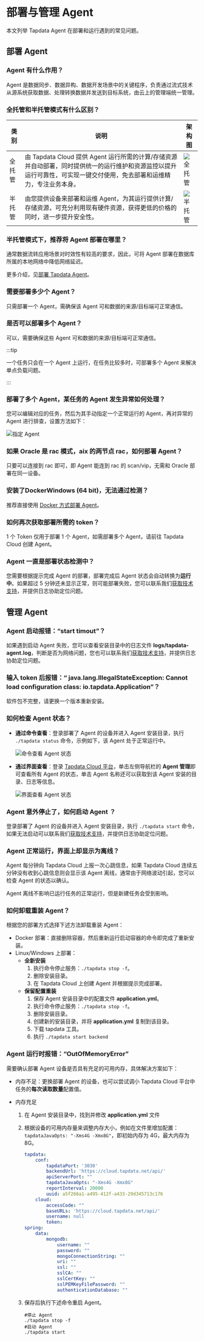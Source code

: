 # 部署与管理 Agent

本文列举 Tapdata Agent 在部署和运行遇到的常见问题。

## 部署 Agent

### Agent 有什么作用？

Agent 是数据同步、数据异构、数据开发场景中的关键程序，负责通过流式技术从源系统获取数据、处理转换数据并发送到目标系统，由云上的管理端统一管理。



### <span id="semi-and-full-agent">全托管和半托管模式有什么区别？</span>

| 类别   | 说明                                                         | 架构图                                     |
| ------ | ------------------------------------------------------------ | ------------------------------------------ |
| 全托管 | 由 Tapdata Cloud 提供 Agent 运行所需的计算/存储资源并自动部署，同时提供统一的运行维护和资源监控以提升运行可靠性，可实现一键交付使用，免去部署和运维精力，专注业务本身。 | ![全托管](../images/fully_managed.png)     |
| 半托管 | 由您提供设备来部署和运维 Agent，为其运行提供计算/存储资源，可充分利用现有硬件资源，获得更低的价格的同时，进一步提升安全性。 | ![半托管](../images/self_host_managed.png) |




### 半托管模式下，推荐将 Agent 部署在哪里？

通常数据流转应用场景对时效性有较高的要求，因此，可将 Agent 部署在数据库所属的本地网络中降低网络延迟。

更多介绍，见[部署 Tapdata Agent](../quick-start/install-agent)。

### 需要部署多少个 Agent？

只需部署一个 Agent，需确保该 Agent 可和数据的来源/目标端可正常通信。

### 是否可以部署多个 Agent？

可以，需要确保这些 Agent 可和数据的来源/目标端可正常通信。

:::tip

一个任务只会在一个 Agent 上运行，在任务比较多时，可部署多个 Agent 来解决单点负载问题。

:::

### 部署了多个 Agent，某任务的 Agent 发生异常如何处理？

您可以编辑对应的任务，然后为其手动指定一个正常运行的 Agent，再对异常的 Agent 进行排查，设置方法如下：

![指定 Agent](../images/specify_agent_cn.png)

### 如果 Oracle 是 rac 模式，aix 的两节点 rac，如何部署 Agent？

只要可以连接到 rac 即可，即 Agent 能连到 rac 的 scan/vip，无需和 Oracle 部署在同一设备。 

### 安装了DockerWindows (64 bit)，无法通过检测？

推荐直接使用 [Docker 方式部署 Agent](../quick-start/install-agent/agent-on-docker.md)。

### 如何再次获取部署所需的 token？

1 个 Token 仅用于部署 1 个 Agent，如需部署多个 Agent，请前往 Tapdata Cloud 创建 Agent。

### Agent 一直是部署状态检测中？

您需要根据提示完成 Agent 的部署，部署完成后 Agent 状态会自动转换为**运行中**。如果超过 5 分钟还未显示正常，则可能部署失败，您可以联系我们[获取技术支持](support.md)，并提供日志协助定位问题。



## 管理 Agent

### Agent 启动报错：“start timout”？

如果遇到启动 Agent 失败，您可以查看安装目录中的日志文件 **logs/tapdata-agent.log**，判断是否为网络问题，您也可以联系我们[获取技术支持](support.md)，并提供日志协助定位问题。

### 输入 token 后报错：“ java.lang.IllegalStateException: Cannot load configuration class: io.tapdata.Application”？

软件包不完整，请更换一个版本重新安装。

### 如何检查 Agent 状态？

* **通过命令查看**：登录部署了 Agent 的设备并进入 Agent 安装目录，执行 `./tapdata status` 命令，示例如下，该 Agent 处于正常运行中。

  ![命令查看 Agent 状态](../images/agent_status_cli.png)

* **通过界面查看**：登录 [Tapdata Cloud 平台](https://cloud.tapdata.net/console/v3/)，单击左侧导航栏的 **Agent 管理**即可查看所有 Agent 的状态，单击 Agent 名称还可以获取到该 Agent 安装的目录、日志等信息。

  ![界面查看 Agent 状态](../images/agent_status_ui_cn.png)

### Agent 意外停止了，如何启动 Agent ？

登录部署了 Agent 的设备并进入 Agent 安装目录，执行 `./tapdata start` 命令，如果无法启动可以联系我们[获取技术支持](support.md)，并提供日志协助定位问题。

### Agent 正常运行，界面上却显示为离线？

Agent 每分钟向 Tapdata Cloud 上报一次心跳信息，如果  Tapdata Cloud 连续五分钟没有收到心跳信息则会显示该 Agent 离线，通常由于网络波动引起，您可以检查 Agent 的状态以确认。

Agent 离线不影响已运行任务的正常运行，但是新建任务会受到影响。 

### 如何卸载重装 Agent？

根据您的部署方式选择下述方法卸载重装 Agent：

* Docker 部署：直接删除容器，然后重新运行启动容器的命令即完成了重新安装。
* Linux/Windows 上部署：
  * **全新安装**
    1. 执行命令停止服务：`./tapdata stop -f`。
    2. 删除安装目录。
    3. 在 Tapdata Cloud 上创建 Agent 并根据提示完成部署。
  * **保留配置重装**
    1. 保存 Agent 安装目录中的配置文件 **application.yml**。
    2. 执行命令停止服务：`./tapdata stop -f`。
    3. 删除安装目录。
    4. 创建新的安装目录，并将 **application.yml** 复制到该目录。
    5. 下载 tapdata 工具。
    6. 执行 `./tapdata start backend `

### Agent 运行时报错：“OutOfMemoryError”

需要确认部署 Agent 设备是否具有充足的可用内存，具体解决方案如下：

* 内存不足：更换部署 Agent 的设备，也可以尝试调小 Tapdata Cloud 平台中任务的**每次读取数量**配置值。

* 内存充足

  1. 在 Agent 安装目录中，找到并修改 **application.yml** 文件

  2. 根据设备的可用内存量来调整内存大小，例如在文件里增加配置：`tapdataJavaOpts: "-Xms4G -Xmx8G"`，即初始内存为 4G，最大内存为 8G。

     ```yaml
     tapdata:
         conf:
             tapdataPort: '3030'
             backendUrl: 'https://cloud.tapdata.net/api/'
             apiServerPort: ""
             tapdataJavaOpts: "-Xms4G -Xmx8G"
             reportInterval: 20000
             uuid: a5f266a1-a495-412f-a433-29d345713c176
         cloud:
             accessCode: ""
             baseURLs: 'https://cloud.tapdata.net/api/'
             username: null
             token: 
     spring:
         data:
             mongodb:
                 username: ""
                 password: ""
                 mongoConnectionString: ""
                 uri: ""
                 ssl: ""
                 sslCA: ""
                 sslCertKey: ""
                 sslPEMKeyFilePassword: ""
                 authenticationDatabase: ""
     ```

     

  3. 保存后执行下述命令重启 Agent。

     ```shell
     #停止 Agent
     ./tapdata stop -f
     #启动 Agent
     ./tapdata start
     ```

     
